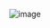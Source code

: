 ![image](https://github.com/An8raswilde/An8raswilde/assets/147307922/84364759-fb30-4c01-bf93-26f4bcd50715)
